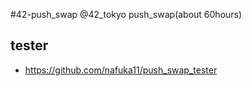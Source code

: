 #42-push_swap
@42_tokyo push_swap(about 60hours)

## tester
- https://github.com/nafuka11/push_swap_tester
